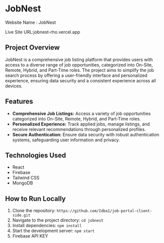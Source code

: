 # JobNest

Website Name : JobNest

Live Site URL:jobnest-rho.vercel.app

## Project Overview
JobNest is a comprehensive job listing platform that provides users with access to a diverse range of job opportunities, categorized into On-Site, Remote, Hybrid, and Part-Time roles. The project aims to simplify the job search process by offering a user-friendly interface and personalized experience, ensuring data security and a consistent experience across all devices.

## Features
- **Comprehensive Job Listings:** Access a variety of job opportunities categorized into On-Site, Remote, Hybrid, and Part-Time roles.
- **Personalized Experience:** Track applied jobs, manage listings, and receive relevant recommendations through personalized profiles.
- **Secure Authentication:** Ensure data security with robust authentication systems, safeguarding user information and privacy.

## Technologies Used
- React
- Firebase
- Tailwind CSS
- MongoDB

## How to Run Locally
1. Clone the repository: `https://github.com/Idba1/job-portal-client-side.git`
2. Navigate to the project directory: `cd jobnest`
3. Install dependencies: `npm install`
4. Start the development server: `npm start`
5. Firebase API KEY
